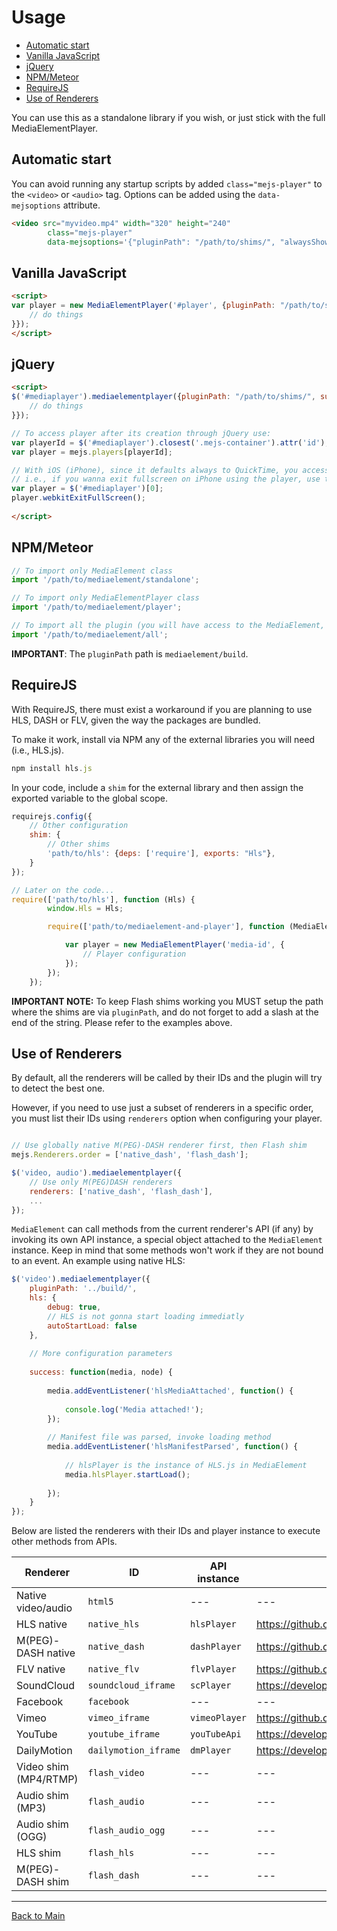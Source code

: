 # Usage

* [Automatic start](#automatic)
* [Vanilla JavaScript](#vanilla)
* [jQuery](#jquery)
* [NPM/Meteor](#npm-meteor)
* [RequireJS](#requirejs)
* [Use of Renderers](#renderers-usage)

You can use this as a standalone library if you wish, or just stick with the full MediaElementPlayer.

<a id="automatic"></a>
## Automatic start
You can avoid running any startup scripts by added `class="mejs-player"` to the `<video>` or `<audio>` tag. Options can be added using the `data-mejsoptions` attribute.
```html	
<video src="myvideo.mp4" width="320" height="240" 
		class="mejs-player" 
		data-mejsoptions='{"pluginPath": "/path/to/shims/", "alwaysShowControls": "true"}'></video>
```

<a id="vanilla"></a>
## Vanilla JavaScript
```html
<script>
var player = new MediaElementPlayer('#player', {pluginPath: "/path/to/shims/", success: function(mediaElement, originalNode) {
	// do things
}});
</script>	
```

<a id="jquery"></a>
## jQuery
```html
<script>
$('#mediaplayer').mediaelementplayer({pluginPath: "/path/to/shims/", success: function(mediaElement, originalNode) {
	// do things
}});

// To access player after its creation through jQuery use:
var playerId = $('#mediaplayer').closest('.mejs-container').attr('id');
var player = mejs.players[playerId];

// With iOS (iPhone), since it defaults always to QuickTime, you access the player directly;
// i.e., if you wanna exit fullscreen on iPhone using the player, use this:
var player = $('#mediaplayer')[0];
player.webkitExitFullScreen();
 
</script>
```

<a id="npm-meteor"></a>
## NPM/Meteor
```javascript
// To import only MediaElement class
import '/path/to/mediaelement/standalone';

// To import only MediaElementPlayer class
import '/path/to/mediaelement/player';

// To import all the plugin (you will have access to the MediaElement, MediaElementPlayer and $.fn.mediaelement objects)
import '/path/to/mediaelement/all';
```
**IMPORTANT**: The `pluginPath` path is `mediaelement/build`.

<a id="requirejs"></a>
## RequireJS
With RequireJS, there must exist a workaround if you are planning to use HLS, DASH or FLV, given the way the packages are bundled.

To make it work, install via NPM any of the external libraries you will need (i.e., HLS.js).
```javascript
npm install hls.js
```
In your code, include a `shim` for the external library and then assign the exported variable to the global scope.
```javascript
requirejs.config({
    // Other configuration
    shim: {
    	// Other shims
        'path/to/hls': {deps: ['require'], exports: "Hls"},
    }
});

// Later on the code...
require(['path/to/hls'], function (Hls) {
        window.Hls = Hls;

        require(['path/to/mediaelement-and-player'], function (MediaElementPlayer) {

            var player = new MediaElementPlayer('media-id', {
            	// Player configuration
            });
        });
    });

```

**IMPORTANT NOTE:** To keep Flash shims working you MUST setup the path where the shims are via `pluginPath`, and do not forget to add a slash at the end of the string. Please refer to the examples above.

<a id="renderers-usage"></a>
## Use of Renderers

By default, all the renderers will be called by their IDs and the plugin will try to detect the best one. 

However, if you need to use just a subset of renderers in a specific order, you must list their IDs using `renderers` option when configuring your player.

```javascript

// Use globally native M(PEG)-DASH renderer first, then Flash shim 
mejs.Renderers.order = ['native_dash', 'flash_dash'];

$('video, audio').mediaelementplayer({
    // Use only M(PEG)DASH renderers
    renderers: ['native_dash', 'flash_dash'],
    ...
});
```

`MediaElement` can call methods from the current renderer's API (if any) by invoking its own API instance, a special object attached to the `MediaElement` instance. Keep in mind that some methods won't work if they are not bound to an event. An example using native HLS:
```javascript
$('video').mediaelementplayer({
    pluginPath: '../build/',
    hls: {
        debug: true,
        // HLS is not gonna start loading immediatly 
        autoStartLoad: false
    },
    
    // More configuration parameters
    
    success: function(media, node) {
    
        media.addEventListener('hlsMediaAttached', function() {
        
            console.log('Media attached!');
        });
        
        // Manifest file was parsed, invoke loading method
        media.addEventListener('hlsManifestParsed', function() {
        
            // hlsPlayer is the instance of HLS.js in MediaElement
            media.hlsPlayer.startLoad();
    
        });
    }
});
```
<a id="renderers-list"></a>
Below are listed the renderers with their IDs and player instance to execute other methods from APIs.

Renderer | ID | API instance | Reference
-------- | --- | ------------ | ----------
Native video/audio | `html5` | --- | ---
HLS native | `native_hls` | `hlsPlayer` | https://github.com/dailymotion/hls.js
M(PEG)-DASH native | `native_dash` | `dashPlayer` | https://github.com/Dash-Industry-Forum/dash.js
FLV native | `native_flv` | `flvPlayer` | https://github.com/Bilibili/flv.js
SoundCloud | `soundcloud_iframe` | `scPlayer` | https://developers.soundcloud.com/docs/api/html5-widget
Facebook | `facebook` | --- | --- 
Vimeo | `vimeo_iframe` | `vimeoPlayer` | https://github.com/vimeo/player.js
YouTube | `youtube_iframe` | `youTubeApi` | https://developers.google.com/youtube/iframe_api_reference
DailyMotion | `dailymotion_iframe` | `dmPlayer` | https://developer.dailymotion.com/player 
Video shim (MP4/RTMP) | `flash_video` | --- | ---
Audio shim (MP3) | `flash_audio` | --- | ---
Audio shim (OGG) | `flash_audio_ogg` | --- | ---
HLS shim | `flash_hls` | --- | ---
M(PEG)-DASH shim | `flash_dash` | --- | ---


________
[Back to Main](../README.md)